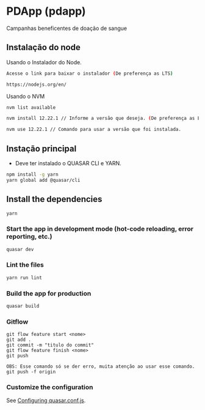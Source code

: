 # PDApp (pdapp)

Campanhas beneficentes de doação de sangue

## Instalação do node

Usando o Instalador do Node.

```bash
Acesse o link para baixar o instalador (De preferença as LTS)

https://nodejs.org/en/

```

Usando o NVM

```bash
nvm list available

nvm install 12.22.1 // Informe a versão que deseja. (De preferença as LTS)

nvm use 12.22.1 // Comando para usar a versão que foi instalada.
```

## Instação principal
 - Deve ter instalado o QUASAR CLI e YARN.
```bash
npm install -g yarn
yarn global add @quasar/cli
```

## Install the dependencies
```bash
yarn
```

### Start the app in development mode (hot-code reloading, error reporting, etc.)
```bash
quasar dev
```

### Lint the files
```bash
yarn run lint
```

### Build the app for production
```bash
quasar build
```


### Gitflow
```
git flow feature start <nome>
git add .
git commit -m "titulo do commit"
git flow feature finish <nome>
git push

OBS: Esse comando só se der erro, muita atenção ao usar esse comando.
git push -f origin
```

### Customize the configuration
See [Configuring quasar.conf.js](https://v1.quasar.dev/quasar-cli/quasar-conf-js).
